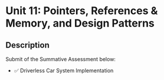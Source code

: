 # Unit 11: Pointers, References & Memory, and Design Patterns

## Description

Submit of the Summative Assessment below:
- ✅ Driverless Car System Implementation



